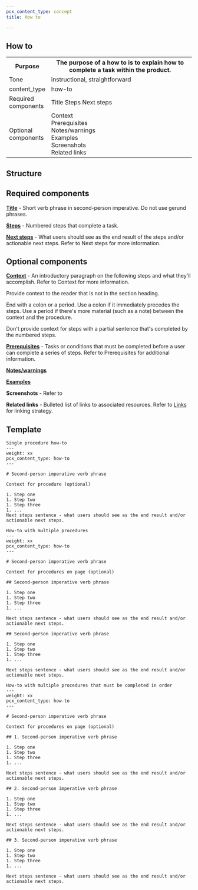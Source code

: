 ```yaml
---
pcx_content_type: concept
title: How to

---
```


## How to

<table>
  <tr>
    <th style="width:20%">Purpose</th>
    <th>The purpose of a how to is to explain how to complete a task within the product.</th>
  </tr>
  <tr>
    <td>Tone</td>
    <td>instructional, straightforward</td>
  </tr>
  <tr>
    <td>content_type</td>
    <td>how-to</td>
  </tr>
  <tr>
    <td>Required components</td>
    <td>Title Steps Next steps</td>
  </tr>
  <tr>
    <td>Optional components</td>
    <td>Context<br/>Prerequisites<br/>Notes/warnings<br/>Examples<br/>Screenshots<br/>Related links</td>
  </tr>
</table>

## Structure

## Required components

[**Title**](/style-guide/content-strategy/documentation-content-strategy/component-attributes/titles/) - Short verb phrase in second-person imperative. Do not use gerund phrases. 

[**Steps**](/style-guide/content-strategy/documentation-content-strategy/component-attributes/steps-tasks-procedures/) - Numbered steps that complete a task.

[**Next steps**](/style-guide/content-strategy/documentation-content-strategy/component-attributes/next-steps/) - What users should see as the end result of the steps and/or actionable next steps. Refer to Next steps for more information.

## Optional components

[**Context**](/style-guide/content-strategy/documentation-content-strategy/component-attributes/context/) - An introductory paragraph on the following steps and what they'll accomplish. Refer to Context for more information.

Provide context to the reader that is not in the section heading.

End with a colon or a period. Use a colon if it immediately precedes the steps. Use a period if there's more material (such as a note) between the context and the procedure.

Don't provide context for steps with a partial sentence that's completed by the numbered steps.

[**Prerequisites**](/style-guide/content-strategy/documentation-content-strategy/component-attributes/prerequisites/) - Tasks or conditions that must be completed before a user can complete a series of steps. Refer to Prerequisites for additional information.

[**Notes/warnings**](/style-guide/content-strategy/documentation-content-strategy/component-attributes/notes-tips-warnings/)

[**Examples**](/style-guide/content-strategy/documentation-content-strategy/component-attributes/examples/)

**Screenshots** - Refer to

**Related links** - Bulleted list of links to associated resources. Refer to [Links](/style-guide/content-strategy/documentation-content-strategy/component-attributes/links/) for linking strategy.

## Template

```
Single procedure how-to
---
weight: xx
pcx_content_type: how-to
---
 
# Second-person imperative verb phrase
 
Context for procedure (optional)
 
1. Step one
1. Step two
1. Step three
1. ...
Next steps sentence - what users should see as the end result and/or actionable next steps.
```

```
How-to with multiple procedures
---
weight: xx
pcx_content_type: how-to
---
 
# Second-person imperative verb phrase
 
Context for procedures on page (optional)
 
## Second-person imperative verb phrase
 
1. Step one
1. Step two
1. Step three
1. ...
 
Next steps sentence - what users should see as the end result and/or actionable next steps.
 
## Second-person imperative verb phrase
 
1. Step one
1. Step two
1. Step three
1. ...
 
Next steps sentence - what users should see as the end result and/or actionable next steps.
```

```
How-to with multiple procedures that must be completed in order
---
weight: xx
pcx_content_type: how-to
---
 
# Second-person imperative verb phrase
 
Context for procedures on page (optional)
 
## 1. Second-person imperative verb phrase
 
1. Step one
1. Step two
1. Step three
1. ...
 
Next steps sentence - what users should see as the end result and/or actionable next steps.
 
## 2. Second-person imperative verb phrase
 
1. Step one
1. Step two
1. Step three
1. ...
 
Next steps sentence - what users should see as the end result and/or actionable next steps.
 
## 3. Second-person imperative verb phrase
 
1. Step one
1. Step two
1. Step three
1. ...
 
Next steps sentence - what users should see as the end result and/or actionable next steps.
```
